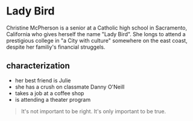 # Lady Bird
Christine McPherson is a senior at a Catholic high school in Sacramento, California who gives herself the name "Lady Bird".
She longs to attend a prestigious college in "a City with culture" somewhere on the east coast, despite her familiy's financial struggels.

## characterization
* her best friend is Julie
* she has a crush on classmate Danny O'Neill
* takes a job at a coffee shop
* is attending a theater program

>It's not important to be right.
>It's only important to be true.